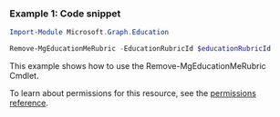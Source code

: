 ### Example 1: Code snippet

```powershellImport-Module Microsoft.Graph.Education

Remove-MgEducationMeRubric -EducationRubricId $educationRubricId
```
This example shows how to use the Remove-MgEducationMeRubric Cmdlet.
To learn about permissions for this resource, see the [permissions reference](/graph/permissions-reference).

